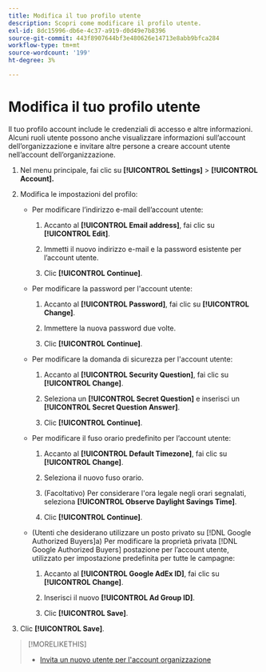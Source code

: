 ```yaml
---
title: Modifica il tuo profilo utente
description: Scopri come modificare il profilo utente.
exl-id: 8dc15996-db6e-4c37-a919-d0d49e7b8396
source-git-commit: 443f8907644bf3e480626e14713e8abb9bfca284
workflow-type: tm+mt
source-wordcount: '199'
ht-degree: 3%

---
```


# Modifica il tuo profilo utente

Il tuo profilo account include le credenziali di accesso e altre informazioni. Alcuni ruoli utente possono anche visualizzare informazioni sull’account dell’organizzazione e invitare altre persone a creare account utente nell’account dell’organizzazione.

1. Nel menu principale, fai clic su **[!UICONTROL Settings]** > **[!UICONTROL Account].**

1. Modifica le impostazioni del profilo:

   * Per modificare l’indirizzo e-mail dell’account utente:

      1. Accanto al **[!UICONTROL Email address]**, fai clic su **[!UICONTROL Edit]**.

      1. Immetti il nuovo indirizzo e-mail e la password esistente per l’account utente.

      1. Clic **[!UICONTROL Continue]**.
   * Per modificare la password per l&#39;account utente:

      1. Accanto al **[!UICONTROL Password]**, fai clic su **[!UICONTROL Change]**.

      1. Immettere la nuova password due volte.

      1. Clic **[!UICONTROL Continue]**.
   * Per modificare la domanda di sicurezza per l&#39;account utente:

      1. Accanto al **[!UICONTROL Security Question]**, fai clic su **[!UICONTROL Change]**.

      1. Seleziona un **[!UICONTROL Secret Question]** e inserisci un **[!UICONTROL Secret Question Answer]**.

      1. Clic **[!UICONTROL Continue]**.
   * Per modificare il fuso orario predefinito per l’account utente:

      1. Accanto al **[!UICONTROL Default Timezone]**, fai clic su **[!UICONTROL Change]**.

      1. Seleziona il nuovo fuso orario.

      1. (Facoltativo) Per considerare l&#39;ora legale negli orari segnalati, seleziona **[!UICONTROL Observe Daylight Savings Time]**.

      1. Clic **[!UICONTROL Continue]**.
   * (Utenti che desiderano utilizzare un posto privato su [!DNL Google Authorized Buyers]a) Per modificare la proprietà privata [!DNL Google Authorized Buyers] postazione per l’account utente, utilizzato per impostazione predefinita per tutte le campagne:

      1. Accanto al **[!UICONTROL Google AdEx ID]**, fai clic su **[!UICONTROL Change]**.

      1. Inserisci il nuovo **[!UICONTROL Ad Group ID]**.

      1. Clic **[!UICONTROL Save]**.





1. Clic **[!UICONTROL Save]**.

>[!MORELIKETHIS]
>
>* [Invita un nuovo utente per l&#39;account organizzazione](user-invite.md)


<!-- >* [User Profile and Organization Account Settings](user-and-account-settings.md) -->
